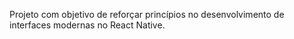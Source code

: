 Projeto com objetivo de reforçar princípios no desenvolvimento de interfaces modernas no React Native.